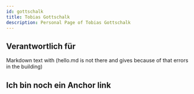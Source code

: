 ```yaml
---
id: gottschalk
title: Tobias Gottschalk
description: Personal Page of Tobias Gottschalk
---
```


## Verantwortlich für

Markdown text with (hello.md is not there and gives because of that errors in the building)

## Ich bin noch ein Anchor link